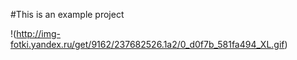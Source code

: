 #This is an example project

!(http://img-fotki.yandex.ru/get/9162/237682526.1a2/0_d0f7b_581fa494_XL.gif)
